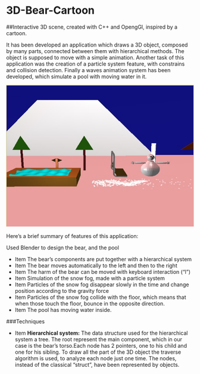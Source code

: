 # 3D-Bear-Cartoon
##Interactive 3D scene, created with C++ and OpengGl, inspired by a cartoon.

It has been developed an application which draws a 3D object, composed by many parts, connected between them with hierarchical methods. The object is supposed to move with a simple animation. Another task of this application was the creation of a particle system feature, with constrains and collision detection. Finally a waves animation system has been developed, which simulate a pool with moving water in it.

![Alt text](https://github.com/giogix2/3D-Bear-Cartoon/blob/master/Images/Screen.jpg)

Here’s a brief summary of features of this application:

Used Blender to design the bear, and the pool
* Item The bear’s components are put together with a hierarchical system
* Item The bear moves automatically to the left and then to the right
* Item The harm of the bear can be moved with keyboard interaction (“l”)
* Item Simulation of the snow fog, made with a particle system
* Item Particles of the snow fog disappear slowly in the time and change position according to the gravity force
* Item Particles of the snow fog collide with the floor, which means that when those touch the floor, bounce in the opposite direction.
* Item The pool has moving water inside.

###Techniques
* Item **Hierarchical system:** The data structure used for the hierarchical system a tree. The root represent the main component, which in our case is the bear’s torso.Each node has 2 pointers, one to his child and one for his sibling. To draw all the part of the 3D object the traverse algorithm is used, to analyze each node just one time. The nodes, instead of the classical “struct”, have been represented by objects.